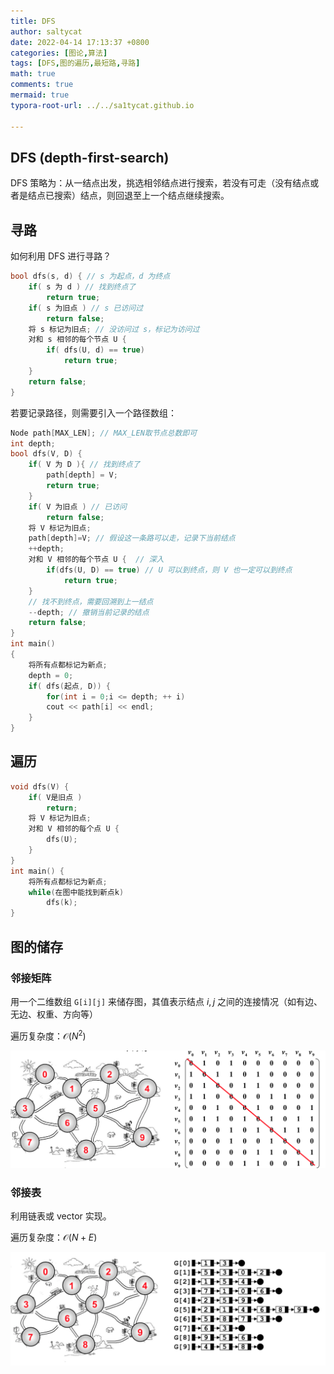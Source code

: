 ```yaml
---
title: DFS
author: saltycat
date: 2022-04-14 17:13:37 +0800
categories: [图论,算法]
tags: [DFS,图的遍历,最短路,寻路]
math: true
comments: true
mermaid: true
typora-root-url: ../../sa1tycat.github.io

---
```


## DFS (depth-first-search)

DFS 策略为：从一结点出发，挑选相邻结点进行搜索，若没有可走（没有结点或者是结点已搜索）结点，则回退至上一个结点继续搜索。

## 寻路

如何利用 DFS 进行寻路？

```C++
bool dfs(s, d) { // s 为起点，d 为终点 
	if( s 为 d ) // 找到终点了
		return true;
	if( s 为旧点 ) // s 已访问过
		return false;
	将 s 标记为旧点; // 没访问过 s，标记为访问过
    对和 s 相邻的每个节点 U { 
		if( dfs(U, d) == true)
			return true;
	}
	return false; 
}
```

若要记录路径，则需要引入一个路径数组：

```c++
Node path[MAX_LEN]; // MAX_LEN取节点总数即可
int depth;
bool dfs(V, D) {
	if( V 为 D ){ // 找到终点了
		path[depth] = V; 
		return true;
	}
	if( V 为旧点 ) // 已访问
		return false;
	将 V 标记为旧点;
	path[depth]=V; // 假设这一条路可以走，记录下当前结点
	++depth;
	对和 V 相邻的每个节点 U {  // 深入
		if(dfs(U, D) == true) // U 可以到终点，则 V 也一定可以到终点
			return true;
	}
    // 找不到终点，需要回溯到上一结点
	--depth; // 撤销当前记录的结点
	return false;
}
int main()
{
	将所有点都标记为新点;
	depth = 0;
	if( dfs(起点, D)) {
		for(int i = 0;i <= depth; ++ i)
		cout << path[i] << endl;
	}
}

```

## 遍历

```c++
void dfs(V) {
	if( V是旧点 )
		return;
	将 V 标记为旧点;
	对和 V 相邻的每个点 U {
		dfs(U);
	} 
}
int main() {
	将所有点都标记为新点;
	while(在图中能找到新点k) 
		dfs(k);
}

```

## 图的储存

### 邻接矩阵

用一个二维数组 `G[i][j]` 来储存图，其值表示结点 $i,j$ 之间的连接情况（如有边、无边、权重、方向等）

遍历复杂度：$\mathcal{O}(N^2)$

![矩阵储存图](/assets/blog_res/2022-04-14-graph-again.assets/矩阵储存图.png)

### 邻接表

利用链表或 vector 实现。

遍历复杂度：$\mathcal{O}(N+E)$

![邻接表储存图](/assets/blog_res/2022-04-14-graph-again.assets/邻接表储存图.png)
